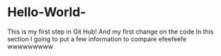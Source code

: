 # Hello-World-
This is my first step in Git Hub!
And my first change on the code
In this section I going to put a few information to compare
efeefeefe
wwwwwwwww
